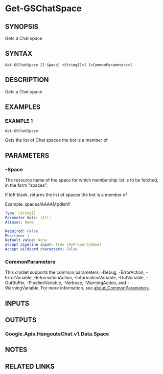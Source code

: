 # Get-GSChatSpace

## SYNOPSIS
Gets a Chat space

## SYNTAX

```
Get-GSChatSpace [[-Space] <String[]>] [<CommonParameters>]
```

## DESCRIPTION
Gets a Chat space

## EXAMPLES

### EXAMPLE 1
```
Get-GSChatSpace
```

Gets the list of Chat spaces the bot is a member of

## PARAMETERS

### -Space
The resource name of the space for which membership list is to be fetched, in the form "spaces".

If left blank, returns the list of spaces the bot is a member of

Example: spaces/AAAAMpdlehY

```yaml
Type: String[]
Parameter Sets: (All)
Aliases: Name

Required: False
Position: 1
Default value: None
Accept pipeline input: True (ByPropertyName)
Accept wildcard characters: False
```

### CommonParameters
This cmdlet supports the common parameters: -Debug, -ErrorAction, -ErrorVariable, -InformationAction, -InformationVariable, -OutVariable, -OutBuffer, -PipelineVariable, -Verbose, -WarningAction, and -WarningVariable. For more information, see [about_CommonParameters](http://go.microsoft.com/fwlink/?LinkID=113216).

## INPUTS

## OUTPUTS

### Google.Apis.HangoutsChat.v1.Data.Space
## NOTES

## RELATED LINKS
